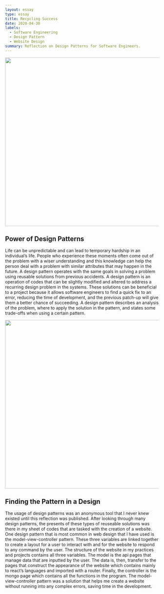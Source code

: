 ```yaml
---
layout: essay
type: essay
title: Recycling Success 
date: 2020-04-30
labels:
  - Software Engineering
  - Design Pattern
  - Website Design
summary: Reflection on Design Patterns for Software Engineers.
---
```


<p align='center'>  
<img src="https://blogexpress.org/wp-content/uploads/2018/01/584140-636292325866267219-16x9.jpg" width='550'/>
</p>

## Power of Design Patterns
Life can be unpredictable and can lead to temporary hardship in an individual’s life. People who experience these moments often come out of the problem with a wiser understanding and this knowledge can help the person deal with a problem with similar attributes that may happen in the future. A design pattern operates with the same goals in solving a problem using reusable solutions from previous accidents.  A design pattern is an operation of codes that can be slightly modified and altered to address a recurring design problem in the systems. These solutions can be beneficial to a project because it allows software engineers to find a quick fix to an error, reducing the time of development, and the previous patch-up will give them a better chance of succeeding. A design pattern describes an analysis of the problem, where to apply the solution in the pattern, and states some trade-offs when using a certain pattern. 

<p align='center'>  
<img src="https://smarterwebsitedesigns.com/wp-content/uploads/2019/10/hiring-a-web-designer.jpg" width='550'/>
</p>

## Finding the Pattern in a Design
The usage of design patterns was an anonymous tool that I never knew existed until this reflection was published. After looking through many design patterns, the presents of these types of reuseable solutions was there in my sheet of codes that are tasked with the creation of a website. One design pattern that is most common in web design that I have used is the model-view-controller pattern. These three variables are linked together to create a layout for a user to interact with and for the website to respond to any command by the user. The structure of the website in my practices and projects contains all three variables. The model is the api pages that manage data that are inputted by the user. The data is, then, transfer to the pages that construct the appearance of the website which contains mainly to react’s languages and imported with a router. Finally, the controller is the mongo page which contains all the functions in the program. The model-view-controller pattern was a solution that helps me create a website without running into any complex errors, saving time in the development. 

